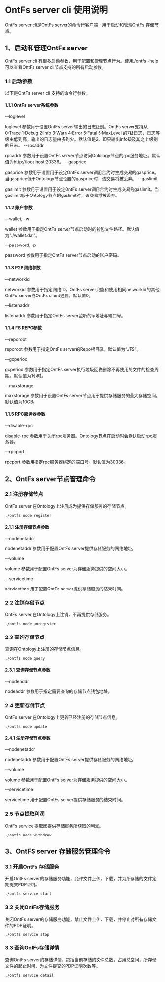 # OntFs server  cli 使用说明
OntFs server cli是OntFs server的命令行客户端，用于启动和管理OntFs 存储节点。

## 1、启动和管理OntFs server
OntFs server cli 有很多启动参数，用于配置和管理节点行为。使用./ontfs -help 可以查看OntFs server cli节点支持的所有启动参数。

### 1.1 启动参数
以下是OntFs server cli 支持的命令行参数。

#### 1.1.1 OntFs server系统参数
--loglevel

loglevel 参数用于设置OntFs server输出的日志级别。OntFs server支持从0:Trace 1:Debug 2:Info 3:Warn 4:Error 5:Fatal 6:MaxLevel 的7级日志，日志等级由低到高，输出的日志量由多到少。默认值是2，即只输出info级及其之上级别的日志。
--rpcaddr

rpcaddr 参数用于设置OntFs server节点访问Ontology节点的rpc服务地址。默认值为http://localhost:20336。
--gasprice

gasprice 参数用于设置用于设定OntFs server调用合约时生成交易的gasprice。当gasprice低于Ontology节点设置的gasprice时，该交易将被丢弃。
--gaslimit

gaslimit 参数用于设置用于设定OntFs server调用合约时生成交易的gaslimit。当gaslimit低于Ontology节点的gaslimit时，该交易将被丢弃。

#### 1.1.2 账户参数
--wallet, -w

wallet 参数用于指定OntFs server节点启动时的钱包文件路径。默认值为"./wallet.dat"。

--password, -p

password 参数用于指定OntFs server节点启动的账户密码。

#### 1.1.3 P2P网络参数
--networkid

networkid 参数用于指定网络ID，OntFs server只能和使用相同networkid的其他OntFs server或OntFs client通信。默认值0。

--listenaddr

listenaddr 参数用于指定OntFs server监听的ip地址与端口号。

#### 1.1.4 FS REPO参数
--reporoot

reporoot 参数用于指定OntFs server的Repo根目录。默认值为“./FS”。

--gcperiod

gcperiod 参数用于指定OntFs server执行垃圾回收删除不再使用的文件的检查周期。默认值为1小时。

--maxstorage

maxstorage 参数用于设置OntFs server节点用于提供存储服务的最大存储空间。默认值为10GB。

#### 1.1.5 RPC服务器参数
--disable-rpc

disable-rpc 参数用于关闭rpc服务器。Ontology节点在启动时会默认启动rpc服务器。

--rpcport

rpcport 参数用指定rpc服务器绑定的端口号。默认值为30336。

## 2、OntFs server节点管理命令
### 2.1 注册存储节点
OntFs server 在Ontology上注册成为提供存储服务的存储节点。
```
./ontfs node register
```

#### 2.1.1 注册存储节点参数
--nodenetaddr

nodenetaddr 参数用于配置OntFs server提供存储服务的网络地址。

--volume

volume 参数用于配置OntFs server为存储服务提供的空间大小。

--servicetime

servicetime 用于配置OntFs server提供存储服务的结束时间。

### 2.2 注销存储节点
OntFs server 在Ontology上注销，不再提供存储服务。
```
./ontfs node unregister
```

### 2.3 查询存储节点
查询在Ontology上注册的存储节点信息。
```
./ontfs node query
```

#### 2.3.1 查询存储节点参数
--nodeaddr

nodeaddr 参数用于指定需要查询的存储节点钱包地址。

### 2.4 更新存储节点
OntFs server 在Ontology上更新已经注册的存储节点信息。
```
./ontfs node update
```

#### 2.4.1 注册存储节点参数
--nodenetaddr

nodenetaddr 参数用于配置OntFs server提供存储服务的网络地址。

--volume

volume 参数用于配置OntFs server为存储服务提供的空间大小。

--servicetime

servicetime 用于配置OntFs server提供存储服务的结束时间。

### 2.5 节点提取利润
OntFs service 提取因提供存储服务所获取的利润。
```
./ontfs node withdraw
```

## 3、OntFS server 存储服务管理命令
### 3.1 开启OntFs 存储服务
开启OntFs server的存储服务功能，允许文件上传，下载，并为所存储的文件定期提交PDP证明。
```
./ontfs service start
```

### 3.2 关闭OntFs存储服务
关闭OntFs server的存储服务功能，禁止文件上传，下载，并停止对所有存储文件的PDP证明。

```
./ontfs service stop
```

### 3.3 查询OntFs存储详情
查询OntFs server的存储详情，包括当前存储的文件总数，占用总空间，所存储文件的起止时间，为文件提交的PDP证明次数等。
```
./ontfs service detail
```
